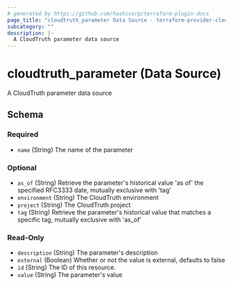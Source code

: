 ```yaml
---
# generated by https://github.com/hashicorp/terraform-plugin-docs
page_title: "cloudtruth_parameter Data Source - terraform-provider-cloudtruth"
subcategory: ""
description: |-
  A CloudTruth parameter data source
---
```


# cloudtruth_parameter (Data Source)

A CloudTruth parameter data source



<!-- schema generated by tfplugindocs -->
## Schema

### Required

- `name` (String) The name of the parameter

### Optional

- `as_of` (String) Retrieve the parameter's historical value 'as of' the specified RFC3333 date, mutually exclusive with 'tag'
- `environment` (String) The CloudTruth environment
- `project` (String) The CloudTruth project
- `tag` (String) Retrieve the parameter's historical value that matches a specific tag, mutually exclusive with 'as_of'

### Read-Only

- `description` (String) The parameter's description
- `external` (Boolean) Whether or not the value is external, defaults to false
- `id` (String) The ID of this resource.
- `value` (String) The parameter's value


